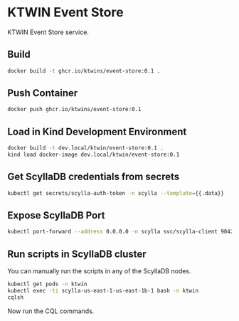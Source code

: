 # KTWIN Event Store

KTWIN Event Store service.

## Build

```sh
docker build -t ghcr.io/ktwins/event-store:0.1 .
```

## Push Container

```sh
docker push ghcr.io/ktwins/event-store:0.1
```

## Load in Kind Development Environment

```sh
docker build -t dev.local/ktwin/event-store:0.1 .
kind load docker-image dev.local/ktwin/event-store:0.1
```

## Get ScyllaDB credentials from secrets

```sh
kubectl get secrets/scylla-auth-token -n scylla --template={{.data}}
```

## Expose ScyllaDB Port

```sh
kubectl port-forward --address 0.0.0.0 -n scylla svc/scylla-client 9042:9042
```

## Run scripts in ScyllaDB cluster

You can manually run the scripts in any of the ScyllaDB nodes.

```sh
kubectl get pods -n ktwin
kubectl exec -ti scylla-us-east-1-us-east-1b-1 bash -n ktwin
cqlsh
```

Now run the CQL commands.
